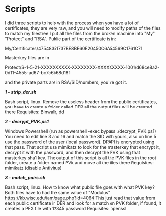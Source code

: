 # Scripts

I did three scripts to help with the process when you have a lot of certificates, 
they are very raw, and you will need to modify paths of the files to match my filestree
I put all the files from the broken machine into "My" "Protect" and "RSA".
Public part of the certificate is in:

My/Certificates/47548351737BE8BE60E20450C6A54569C1761C71

Masterkey files are in 

Protect/S-1-5-21-XXXXXXXXXX-XXXXXXXX-XXXXXXXXX-1001/d68ce8a2-0d11-4555-ad67-bc7c6b68d18f

and the private parts are in RSA/SID/numbers, you've got it.

***1 - strip_der.sh***

Bash script, linux.
Remove the useless header from the public certificates, you have to create a folder called
DER all the output files will be created there
Requisites: Binwalk, dd

***2 - decrypt_PVK.ps1***

Windows Powershell (run as powershell -exec bypass ./decrypt_PVK.ps1)
You need to edit line 3 and 16 and match the SID with yours, also on line 5 use the password 
of the user (local password). DPAPI is encrypted using that pass.
That script use mimikatz to look for the masterkey that encrypt it, decrypt it with the password,
and then decrypt the PVK using that masterkey sha1 key.
The output of this script is all the PVK files in the root folder, create a folder named PVk and move all the files there
Requisites: mimikatz (disable Antivirus)

***3 - match_pairs.sh***

Bash script, linux.
How to know what public file goes with what PVK key? Both files have to had the same value
of "Modulus"
https://kb.wisc.edu/iam/page.php?id=4064
This just read that value from each public certificate in DER and look for a match on PVK folder, if found,
it creates a PFX file with 12345 password
Requisites: openssl
